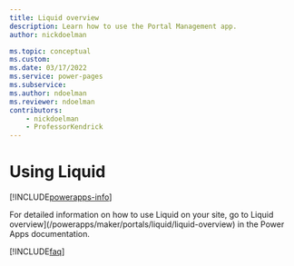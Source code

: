 ```yaml
---
title: Liquid overview
description: Learn how to use the Portal Management app.
author: nickdoelman

ms.topic: conceptual
ms.custom: 
ms.date: 03/17/2022
ms.service: power-pages
ms.subservice: 
ms.author: ndoelman
ms.reviewer: ndoelman
contributors:
    - nickdoelman
    - ProfessorKendrick
---
```


# Using Liquid


[!INCLUDE[powerapps-info](../includes/cc-powerapps-info.md)]

For detailed information on how to use Liquid on your site, go to Liquid overview](/powerapps/maker/portals/liquid/liquid-overview) in the Power Apps documentation.

[!INCLUDE[faq](../includes/cc-faqs.md)]